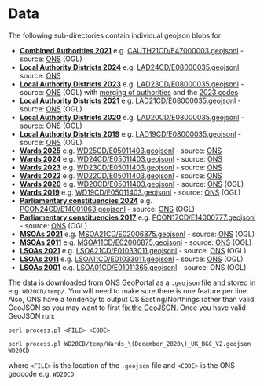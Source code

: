 # Data

The following sub-directories contain individual geojson blobs for:

* __[Combined Authorities 2021](CAUTH21CD/)__ e.g. [CAUTH21CD/E47000003.geojsonl](CAUTH21CD/E47000003.geojsonl) - source: [ONS](https://geoportal.statistics.gov.uk/datasets/ons::combined-authorities-december-2021-en-bgc/explore) (OGL)
* __[Local Authority Districts 2024](LAD24CD/)__ e.g. [LAD24CD/E08000035.geojsonl](LAD24CD/E08000035.geojsonl) source: [ONS](https://geoportal.statistics.gov.uk/datasets/f3528c2d6d454edab74f2648cc6a45f6_0)
* __[Local Authority Districts 2023](LAD23CD/)__ e.g. [LAD23CD/E08000035.geojsonl](LAD23CD/E08000035.geojsonl) - source: [ONS](https://geoportal.statistics.gov.uk/datasets/local-authority-districts-may-2021-uk-bgc/) (OGL) with [merging of authorities](https://en.wikipedia.org/wiki/2019%E2%80%932023_structural_changes_to_local_government_in_England#Changes_in_2023) and the [2023 codes](https://geoportal.statistics.gov.uk/datasets/ons::local-authority-districts-april-2023-names-and-codes-in-the-united-kingdom/about)
* __[Local Authority Districts 2021](LAD21CD/)__ e.g. [LAD21CD/E08000035.geojsonl](LAD21CD/E08000035.geojsonl) - source: [ONS](https://geoportal.statistics.gov.uk/datasets/local-authority-districts-may-2021-uk-bgc/) (OGL)
* __[Local Authority Districts 2020](LAD20CD/)__ e.g. [LAD20CD/E08000035.geojsonl](LAD20CD/E08000035.geojsonl) - source: [ONS](https://geoportal.statistics.gov.uk/datasets/local-authority-districts-december-2020-uk-bgc) (OGL)
* __[Local Authority Districts 2019](LAD19CD/)__ e.g. [LAD19CD/E08000035.geojsonl](LAD19CD/E08000035.geojsonl) - source: [ONS](https://geoportal.statistics.gov.uk/datasets/local-authority-districts-december-2019-boundaries-uk-bgc) (OGL)
* __[Wards 2025](WD25CD/)__ e.g. [WD25CD/E05011403.geojsonl](WD25CD/E05011403.geojsonl) - source: [ONS](https://geoportal.statistics.gov.uk/datasets/6ba7cf950a504d82809131c945fe70f1_0/about)
* __[Wards 2024](WD24CD/)__ e.g. [WD24CD/E05011403.geojsonl](WD24CD/E05011403.geojsonl) - source: [ONS](https://geoportal.statistics.gov.uk/datasets/91a1b096076843838f4341cf7dd6d14d_0/explore)
* __[Wards 2023](WD23CD/)__ e.g. [WD23CD/E05011403.geojsonl](WD23CD/E05011403.geojsonl) - source: [ONS](https://geoportal.statistics.gov.uk/datasets/1ff1b4c40cf344e7afc05d6d09f16315_0/about)
* __[Wards 2022](WD22CD/)__ e.g. [WD22CD/E05011403.geojsonl](WD22CD/E05011403.geojsonl) - source: [ONS](https://geoportal.statistics.gov.uk/datasets/687211df93564622a1c00756e5f0cf78_0/about)
* __[Wards 2020](WD20CD/)__ e.g. [WD20CD/E05011403.geojsonl](WD20CD/E05011403.geojsonl) - source: [ONS](https://geoportal.statistics.gov.uk/datasets/wards-december-2020-uk-bgc-v2) (OGL)
* __[Wards 2019](WD19CD/)__ e.g. [WD19CD/E05011403.geojsonl](WD19CD/E05011403.geojsonl) - source: [ONS](https://geoportal.statistics.gov.uk/datasets/wards-december-2019-boundaries-ew-bgc) (OGL)
* __[Parliamentary constituencies 2024](PCON17CD/)__ e.g. [PCON24CD/E14001063.geojsonl](PCON24CD/E14001063.geojsonl) - source: [ONS](https://geoportal.statistics.gov.uk/datasets/b49f0eeb2ce540f394831ba3a514d86e_0/) (OGL)
* __[Parliamentary constituencies 2017](PCON17CD/)__ e.g. [PCON17CD/E14000777.geojsonl](PCON17CD/E14000777.geojsonl) - source: [ONS](https://geoportal.statistics.gov.uk/datasets/wards-december-2019-boundaries-ew-bgc) (OGL)
* __[MSOAs 2021](MSOA21CD/)__ e.g. [MSOA21CD/E02006875.geojsonl](MSOA21CD/E02006875.geojsonl) - source: [ONS](https://geoportal.statistics.gov.uk/datasets/ons::middle-layer-super-output-areas-december-2021-boundaries-generalised-clipped-ew-bgc) (OGL)
* __[MSOAs 2011](MSOA11CD/)__ e.g. [MSOA11CD/E02006875.geojsonl](MSOA11CD/E02006875.geojsonl) - source: [ONS](https://geoportal.statistics.gov.uk/datasets/middle-layer-super-output-areas-december-2011-boundaries-ew-bgc) (OGL)
* __[LSOAs 2021](LSOA11CD/)__ e.g. [LSOA21CD/E01033011.geojsonl](LSOA21CD/E01033011.geojsonl) - source: [ONS](https://geoportal.statistics.gov.uk/datasets/ons::lower-layer-super-output-areas-december-2021-boundaries-generalised-clipped-ew-bgc/) (OGL)
* __[LSOAs 2011](LSOA11CD/)__ e.g. [LSOA11CD/E01033011.geojsonl](LSOA11CD/E01033011.geojsonl) - source: [ONS](https://geoportal.statistics.gov.uk/datasets/lower-layer-super-output-areas-december-2011-boundaries-ew-bgc) (OGL)
* __[LSOAs 2001](LSOA01CD/)__ e.g. [LSOA01CD/E01011365.geojsonl](LSOA01CD/E01011365.geojsonl) - source: ONS (OGL)

The data is downloaded from ONS GeoPortal as a `.geojson` file and stored in e.g. `WD20CD/temp/`. You will need to make sure there is one feature per line. Also, ONS have a tendency to output OS Easting/Northings rather than valid GeoJSON so you may want to first [fix the GeoJSON](https://open-innovations.github.io/ONS-GeoJSON-Fixer/). Once you have valid GeoJSON run:

```
perl process.pl <FILE> <CODE>

perl process.pl WD20CD/temp/Wards_\(December_2020\)_UK_BGC_V2.geojson WD20CD
```

where `<FILE>` is the location of the `.geojson` file and `<CODE>` is the ONS geocode e.g. `WD20CD`.
